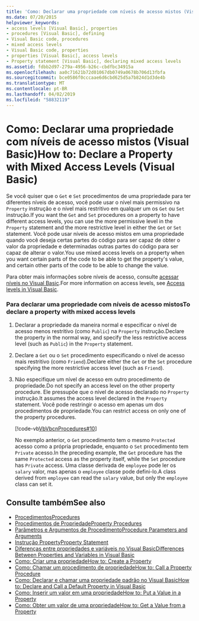 ```yaml
---
title: 'Como: Declarar uma propriedade com níveis de acesso mistos (Visual Basic)'
ms.date: 07/20/2015
helpviewer_keywords:
- access levels [Visual Basic], properties
- procedures [Visual Basic], defining
- Visual Basic code, procedures
- mixed access levels
- Visual Basic code, properties
- properties [Visual Basic], access levels
- Property statement [Visual Basic], declaring mixed access levels
ms.assetid: fdbb2d97-279a-4956-b26c-cbdfbc34915a
ms.openlocfilehash: aa0c71621b72d01067db0749a0678b706d13fbfa
ms.sourcegitcommit: bce0586f0cccaae6d6cbd625d5a7b824d1d3de4b
ms.translationtype: MT
ms.contentlocale: pt-BR
ms.lasthandoff: 04/02/2019
ms.locfileid: "58832119"
---
```

# <a name="how-to-declare-a-property-with-mixed-access-levels-visual-basic"></a><span data-ttu-id="d044f-102">Como: Declarar uma propriedade com níveis de acesso mistos (Visual Basic)</span><span class="sxs-lookup"><span data-stu-id="d044f-102">How to: Declare a Property with Mixed Access Levels (Visual Basic)</span></span>
<span data-ttu-id="d044f-103">Se você quiser que o `Get` e `Set` procedimentos de uma propriedade para ter diferentes níveis de acesso, você pode usar o nível mais permissivo na `Property` instrução e o nível mais restritivo em qualquer um os `Get` ou `Set` instrução.</span><span class="sxs-lookup"><span data-stu-id="d044f-103">If you want the `Get` and `Set` procedures on a property to have different access levels, you can use the more permissive level in the `Property` statement and the more restrictive level in either the `Get` or `Set` statement.</span></span> <span data-ttu-id="d044f-104">Você pode usar níveis de acesso mistos em uma propriedade quando você deseja certas partes do código para ser capaz de obter o valor da propriedade e determinadas outras partes do código para ser capaz de alterar o valor.</span><span class="sxs-lookup"><span data-stu-id="d044f-104">You use mixed access levels on a property when you want certain parts of the code to be able to get the property's value, and certain other parts of the code to be able to change the value.</span></span>  
  
 <span data-ttu-id="d044f-105">Para obter mais informações sobre níveis de acesso, consulte [acessar níveis no Visual Basic](../../../../visual-basic/programming-guide/language-features/declared-elements/access-levels.md).</span><span class="sxs-lookup"><span data-stu-id="d044f-105">For more information on access levels, see [Access levels in Visual Basic](../../../../visual-basic/programming-guide/language-features/declared-elements/access-levels.md).</span></span>  
  
### <a name="to-declare-a-property-with-mixed-access-levels"></a><span data-ttu-id="d044f-106">Para declarar uma propriedade com níveis de acesso mistos</span><span class="sxs-lookup"><span data-stu-id="d044f-106">To declare a property with mixed access levels</span></span>  
  
1.  <span data-ttu-id="d044f-107">Declarar a propriedade da maneira normal e especificar o nível de acesso menos restritivo (como `Public`) na `Property` instrução.</span><span class="sxs-lookup"><span data-stu-id="d044f-107">Declare the property in the normal way, and specify the less restrictive access level (such as `Public`) in the `Property` statement.</span></span>  
  
2.  <span data-ttu-id="d044f-108">Declare a `Get` ou o `Set` procedimento especificando o nível de acesso mais restritivo (como `Friend`).</span><span class="sxs-lookup"><span data-stu-id="d044f-108">Declare either the `Get` or the `Set` procedure specifying the more restrictive access level (such as `Friend`).</span></span>  
  
3.  <span data-ttu-id="d044f-109">Não especifique um nível de acesso em outro procedimento de propriedade.</span><span class="sxs-lookup"><span data-stu-id="d044f-109">Do not specify an access level on the other property procedure.</span></span> <span data-ttu-id="d044f-110">Ele pressupõe que o nível de acesso declarado no `Property` instrução.</span><span class="sxs-lookup"><span data-stu-id="d044f-110">It assumes the access level declared in the `Property` statement.</span></span> <span data-ttu-id="d044f-111">Você pode restringir o acesso em apenas um dos procedimentos de propriedade.</span><span class="sxs-lookup"><span data-stu-id="d044f-111">You can restrict access on only one of the property procedures.</span></span>  
  
     [!code-vb[VbVbcnProcedures#10](~/samples/snippets/visualbasic/VS_Snippets_VBCSharp/VbVbcnProcedures/VB/Class1.vb#10)]  
  
     <span data-ttu-id="d044f-112">No exemplo anterior, o `Get` procedimento tem o mesmo `Protected` acesso como a própria propriedade, enquanto o `Set` procedimento tem `Private` acesso.</span><span class="sxs-lookup"><span data-stu-id="d044f-112">In the preceding example, the `Get` procedure has the same `Protected` access as the property itself, while the `Set` procedure has `Private` access.</span></span> <span data-ttu-id="d044f-113">Uma classe derivada de `employee` pode ler os `salary` valor, mas apenas o `employee` classe pode defini-lo.</span><span class="sxs-lookup"><span data-stu-id="d044f-113">A class derived from `employee` can read the `salary` value, but only the `employee` class can set it.</span></span>  
  
## <a name="see-also"></a><span data-ttu-id="d044f-114">Consulte também</span><span class="sxs-lookup"><span data-stu-id="d044f-114">See also</span></span>

- [<span data-ttu-id="d044f-115">Procedimentos</span><span class="sxs-lookup"><span data-stu-id="d044f-115">Procedures</span></span>](./index.md)
- [<span data-ttu-id="d044f-116">Procedimentos de Propriedade</span><span class="sxs-lookup"><span data-stu-id="d044f-116">Property Procedures</span></span>](./property-procedures.md)
- [<span data-ttu-id="d044f-117">Parâmetros e Argumentos de Procedimento</span><span class="sxs-lookup"><span data-stu-id="d044f-117">Procedure Parameters and Arguments</span></span>](./procedure-parameters-and-arguments.md)
- [<span data-ttu-id="d044f-118">Instrução Property</span><span class="sxs-lookup"><span data-stu-id="d044f-118">Property Statement</span></span>](../../../../visual-basic/language-reference/statements/property-statement.md)
- [<span data-ttu-id="d044f-119">Diferenças entre propriedades e variáveis no Visual Basic</span><span class="sxs-lookup"><span data-stu-id="d044f-119">Differences Between Properties and Variables in Visual Basic</span></span>](./differences-between-properties-and-variables.md)
- [<span data-ttu-id="d044f-120">Como: Criar uma propriedade</span><span class="sxs-lookup"><span data-stu-id="d044f-120">How to: Create a Property</span></span>](./how-to-create-a-property.md)
- [<span data-ttu-id="d044f-121">Como: Chamar um procedimento de propriedade</span><span class="sxs-lookup"><span data-stu-id="d044f-121">How to: Call a Property Procedure</span></span>](./how-to-call-a-property-procedure.md)
- [<span data-ttu-id="d044f-122">Como: Declarar e chamar uma propriedade padrão no Visual Basic</span><span class="sxs-lookup"><span data-stu-id="d044f-122">How to: Declare and Call a Default Property in Visual Basic</span></span>](./how-to-declare-and-call-a-default-property.md)
- [<span data-ttu-id="d044f-123">Como: Inserir um valor em uma propriedade</span><span class="sxs-lookup"><span data-stu-id="d044f-123">How to: Put a Value in a Property</span></span>](./how-to-put-a-value-in-a-property.md)
- [<span data-ttu-id="d044f-124">Como: Obter um valor de uma propriedade</span><span class="sxs-lookup"><span data-stu-id="d044f-124">How to: Get a Value from a Property</span></span>](./how-to-get-a-value-from-a-property.md)
